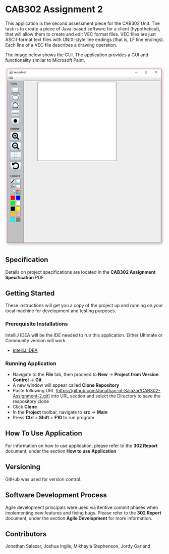 # CAB302 Assignment 2

This application is the second assessment piece for the CAB302 Unit. The task is to create a piece of Java-based software for a client (hypothetical), 
that will allow them to create and edit VEC format files. 
VEC files are just ASCII-format text files with UNIX-style line endings (that is, LF line endings). 
Each line of a VEC file describes a drawing operation. 

The image below shows the GUI. The application provides a GUI and functionality similar to Microsoft Paint. 

![Image of GUI](GUI.png)

## Specification 
Details on project specifications are located in the **CAB302 Assignment Specification** PDF.
## Getting Started 
These instructions will get you a copy of the project up and running on your local machine for development and testing purposes.

### Prerequisite Installations
IntelliJ IDEA will be the IDE needed to run this application. Either Ultimate or Community version will work.

* [IntelliJ IDEA](https://www.jetbrains.com/idea/download/#section=windows)

### Running Application 
* Navigate to the **File** tab, then proceed to **New** -> **Project from Version Control** -> **Git**
* A new window will appear called **Clone Repository**
* Paste following URL (https://github.com/Jonathan-ol-Salazar/CAB302-Assignment-2.git) into URL section and select the Directory to save
the respository clone
* Click **Clone**
* In the **Project** toolbar, navigate to **src** -> **Main**
* Press **Ctrl** + **Shift** + **F10** to run program

## How To Use Application
For information on how to use application, please refer to the **302 Report** document, under the section **How to use Application**

## Versioning
GitHub was used for version control. 

## Software Development Process
Agile development principals were used via iteritive commit phases when implementing new features and fixing bugs. Please refer to the 
**302 Report** document, under the section **Agile Development** for more information. 

## Contributors 
Jonathan Salazar, Joshua Inglis,  Mikhayla Stephenson, Jordy Garland

